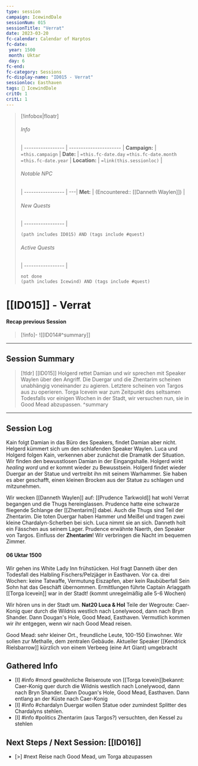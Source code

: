 ```yaml
---
type: session
campaign: IcewindDale
sessionNum: 015
sessionTitle: "Verrat"
date: 2023-03-20
fc-calendar: Calendar of Harptos
fc-date:
 year: 1500
 month: Uktar
 day: 6
fc-end:
fc-category: Sessions
fc-display-name: "ID015 - Verrat"
sessionloc: Easthaven
tags: 📅 IcewindDale
critO: 1
critL: 1
---
```

>[!infobox|floatr]
>###### Info
>  |
 > ----------------- | ---------------------- |
> **Campaign:** | `=this.campaign` |
> **Date:** | `=this.fc-date.day` `=this.fc-date.month` `=this.fc-date.year` |
> **Location:** | `=link(this.sessionloc)` |
> ###### Notable NPC
>  |
 > ----------------- | ---|
 > **Met:** | (Encountered:: [[Danneth Waylen]]) |
 > ###### New Quests
>  |
 > ----------------- | 
 > ```tasks
 > (path includes ID015) AND (tags include #quest)
 > ```
 >###### Active Quests
>  |
 > ----------------- | 
 > ```tasks
 > not done
 > (path includes Icewind) AND (tags include #quest)
 > ```
# [[ID015]] - Verrat
#### Recap previous Session
>[!info]-
![[ID014#^summary]]

---


## Session Summary
> [!tldr] [[ID015]]
> Holgerd rettet Damian und wir sprechen mit Speaker Waylen über den Angriff. Die Duergar und die Zhentarim scheinen unabhängig voneinander zu agieren. Letztere scheinen von Targos aus zu operieren. Torga Icevein war zum Zeitpunkt des seltsamen Todesfalls vor einigen Wochen in der Stadt, wir versuchen nun, sie in Good Mead abzupassen.
> ^summary
---

## Session Log

Kain folgt Damian in das Büro des Speakers, findet Damian aber nicht.
Helgerd kümmert sich um den schlafenden Speaker Waylen.
Luca und Holgerd folgen Kain, verkennen aber zunächst die Dramatik der Situation.
Wir finden den bewusstlosen Damian in der Eingangshalle. Holgerd wirkt *healing word* und er kommt wieder zu Bewusstsein.
Holgerd findet wieder Duergar an der Statue und vertreibt ihn mit seinem Warhammer. Sie haben es aber geschafft, einen kleinen Brocken aus der Statue zu schlagen und mitzunehmen.

Wir wecken [[Danneth Waylen]] auf:
[[Prudence Tarkwold]] hat wohl Verrat begangen und die Thugs hereinglassen. Prudence hatte eine schwarze fliegende Schlange der [[Zhentarim]] dabei. Auch die Thugs sind Teil der Zhentarim.
Die toten Duergar haben Hammer und Meißel und tragen zwei kleine Chardalyn-Scherben bei sich. Luca nimmt sie an sich.
Danneth holt ein Fässchen aus seinem Lager.
Prudence erwähnte Naerth, den Speaker von Targos. Einfluss der **Zhentarim**!
Wir verbringen die Nacht im bequemen Zimmer.

#### 06 Uktar 1500
Wir gehen ins White Lady Inn frühstücken.
Hol fragt Danneth über den Todesfall des Halbling Fischers/Pelzjäger in Easthaven.
Vor ca. drei Wochen: keine Tatwaffe, Vermutung Eiszapfen, aber kein Raubüberfall
Sein Sohn hat das Geschäft übernommen.
Ermittlungen führte Captain Arlaggath
[[Torga Icevein]] war in der Stadt! (kommt unregelmäßig alle 5-6 Wochen)

Wir hören uns in der Stadt um. **Nat20 Luca & Hol**
Teile der Wegroute: Caer-Konig quer durch die Wildnis westlich nach Lonelywood, dann nach Bryn Shander. Dann Dougan's Hole, Good Mead, Easthaven.
Vermutlich kommen wir ihr entgegen, wenn wir nach Good Mead reisen.

Good Mead: sehr kleiner Ort., freundliche Leute, 100-150 Einwohner. Wir sollen zur Methalle, dem zentralen Gebäude.
Aktueller Speaker [[Kendrick Rielsbarrow]] kürzlich von einem Verbeeg (eine Art Giant) umgebracht

## Gathered Info
- [I] #info #mord gewöhnliche Reiseroute von [[Torga Icevein]]bekannt: Caer-Konig quer durch die Wildnis westlich nach Lonelywood, dann nach Bryn Shander. Dann Dougan's Hole, Good Mead, Easthaven. Dann entlang an der Küste nach Caer-Konig
- [I] #info #chardalyn Duergar wollen Statue oder zumindest Splitter des Chardalyns stehlen.
- [I] #info #politics Zhentarim (aus Targos?) versuchten, den Kessel zu stehlen

## Next Steps / Next Session: [[ID016]]
- [>] #next Reise nach Good Mead, um Torga abzupassen